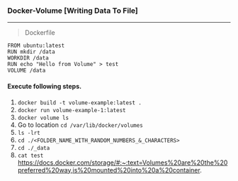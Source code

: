 ### Docker-Volume [Writing Data To File]
---
> Dockerfile
```
FROM ubuntu:latest
RUN mkdir /data
WORKDIR /data
RUN echo "Hello from Volume" > test
VOLUME /data
```

#### Execute following steps.

1. `docker build -t volume-example:latest .`
2. `docker run volume-example-1:latest`
3. `docker volume ls `
4. Go to location `cd /var/lib/docker/volumes`
5. `ls -lrt`
6. `cd ./<FOLDER_NAME_WITH_RANDOM_NUMBERS_&_CHARACTERS>`
7. `cd ./_data`
8. `cat test`
https://docs.docker.com/storage/#:~:text=Volumes%20are%20the%20preferred%20way,is%20mounted%20into%20a%20container.
